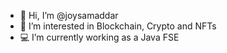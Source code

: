 - 👋 Hi, I’m @joysamaddar
- 👀 I’m interested in Blockchain, Crypto and NFTs
- 💻 I’m currently working as a Java FSE
